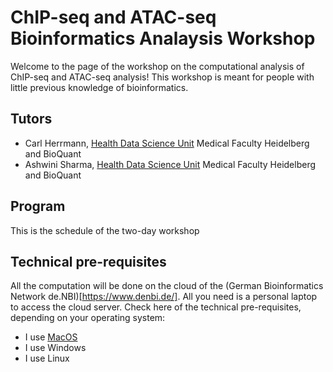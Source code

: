 # ChIP-seq and ATAC-seq Bioinformatics Analaysis Workshop

Welcome to the page of the workshop on the computational analysis of ChIP-seq and ATAC-seq analysis! This workshop is meant for people with little previous knowledge of bioinformatics.

## Tutors

* Carl Herrmann, [Health Data Science Unit](https://www.hdsu.org/) Medical Faculty Heidelberg and BioQuant
* Ashwini Sharma, [Health Data Science Unit](https://www.hdsu.org/) Medical Faculty Heidelberg and BioQuant

## Program

This is the schedule of the two-day workshop

## Technical pre-requisites

All the computation will be done on the cloud of the (German Bioinformatics Network de.NBI)[https://www.denbi.de/]. All you need is a personal laptop to access the cloud server. Check here of the technical pre-requisites, depending on your operating system:

* I use [MacOS](./macos.md)
* I use Windows
* I use Linux
